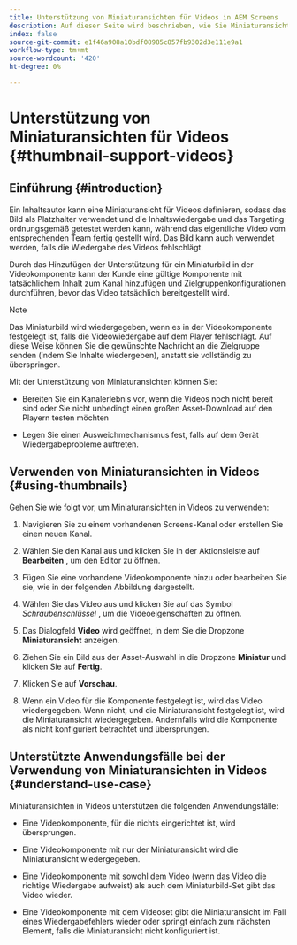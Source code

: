 ```yaml
---
title: Unterstützung von Miniaturansichten für Videos in AEM Screens
description: Auf dieser Seite wird beschrieben, wie Sie Miniaturansichten für Videos in Screens hinzufügen.
index: false
source-git-commit: e1f46a908a10bdf08985c857fb9302d3e111e9a1
workflow-type: tm+mt
source-wordcount: '420'
ht-degree: 0%

---
```


# Unterstützung von Miniaturansichten für Videos {#thumbnail-support-videos}

## Einführung {#introduction}

Ein Inhaltsautor kann eine Miniaturansicht für Videos definieren, sodass das Bild als Platzhalter verwendet und die Inhaltswiedergabe und das Targeting ordnungsgemäß getestet werden kann, während das eigentliche Video vom entsprechenden Team fertig gestellt wird. Das Bild kann auch verwendet werden, falls die Wiedergabe des Videos fehlschlägt.

Durch das Hinzufügen der Unterstützung für ein Miniaturbild in der Videokomponente kann der Kunde eine gültige Komponente mit tatsächlichem Inhalt zum Kanal hinzufügen und Zielgruppenkonfigurationen durchführen, bevor das Video tatsächlich bereitgestellt wird.

>[!NOTE]
>Das Miniaturbild wird wiedergegeben, wenn es in der Videokomponente festgelegt ist, falls die Videowiedergabe auf dem Player fehlschlägt. Auf diese Weise können Sie die gewünschte Nachricht an die Zielgruppe senden (indem Sie Inhalte wiedergeben), anstatt sie vollständig zu überspringen.

Mit der Unterstützung von Miniaturansichten können Sie:

* Bereiten Sie ein Kanalerlebnis vor, wenn die Videos noch nicht bereit sind oder Sie nicht unbedingt einen großen Asset-Download auf den Playern testen möchten

* Legen Sie einen Ausweichmechanismus fest, falls auf dem Gerät Wiedergabeprobleme auftreten.

## Verwenden von Miniaturansichten in Videos {#using-thumbnails}

Gehen Sie wie folgt vor, um Miniaturansichten in Videos zu verwenden:

1. Navigieren Sie zu einem vorhandenen Screens-Kanal oder erstellen Sie einen neuen Kanal.


1. Wählen Sie den Kanal aus und klicken Sie in der Aktionsleiste auf **Bearbeiten** , um den Editor zu öffnen.

1. Fügen Sie eine vorhandene Videokomponente hinzu oder bearbeiten Sie sie, wie in der folgenden Abbildung dargestellt.

1. Wählen Sie das Video aus und klicken Sie auf das Symbol *Schraubenschlüssel* , um die Videoeigenschaften zu öffnen.

1. Das Dialogfeld **Video** wird geöffnet, in dem Sie die Dropzone **Miniaturansicht** anzeigen.

1. Ziehen Sie ein Bild aus der Asset-Auswahl in die Dropzone **Miniatur** und klicken Sie auf **Fertig**.

1. Klicken Sie auf **Vorschau**.

1. Wenn ein Video für die Komponente festgelegt ist, wird das Video wiedergegeben. Wenn nicht, und die Miniaturansicht festgelegt ist, wird die Miniaturansicht wiedergegeben. Andernfalls wird die Komponente als nicht konfiguriert betrachtet und übersprungen.

## Unterstützte Anwendungsfälle bei der Verwendung von Miniaturansichten in Videos {#understand-use-case}

Miniaturansichten in Videos unterstützen die folgenden Anwendungsfälle:

* Eine Videokomponente, für die nichts eingerichtet ist, wird übersprungen.

* Eine Videokomponente mit nur der Miniaturansicht wird die Miniaturansicht wiedergegeben.

* Eine Videokomponente mit sowohl dem Video (wenn das Video die richtige Wiedergabe aufweist) als auch dem Miniaturbild-Set gibt das Video wieder.

* Eine Videokomponente mit dem Videoset gibt die Miniaturansicht im Fall eines Wiedergabefehlers wieder oder springt einfach zum nächsten Element, falls die Miniaturansicht nicht konfiguriert ist.
